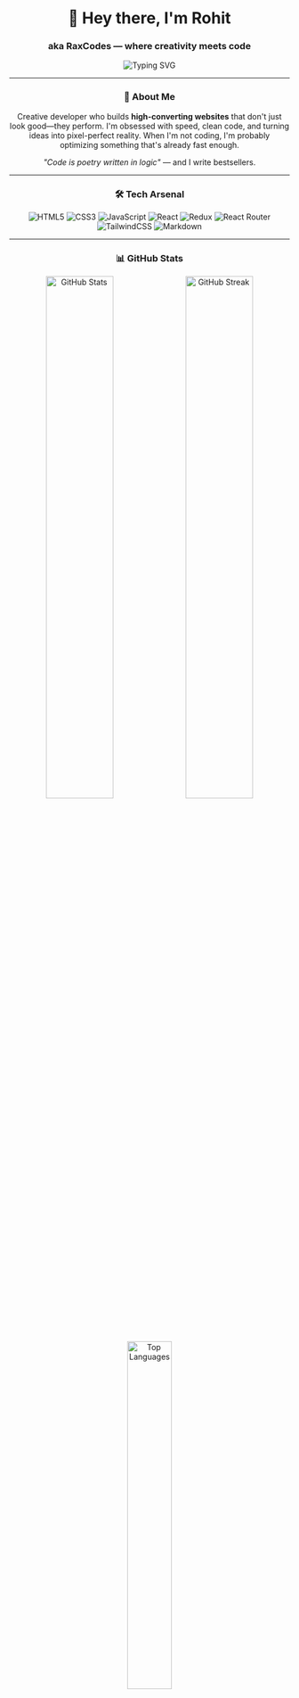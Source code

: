 <div align="center">

# 👋 Hey there, I'm Rohit
### aka **RaxCodes** — where creativity meets code

<img src="https://readme-typing-svg.herokuapp.com?font=Fira+Code&size=22&duration=3000&pause=1000&color=00D4FF&center=true&vCenter=true&width=435&lines=Creative+Developer;High-Converting+Websites;Speed+%2B+Clean+Code+Obsessed;Building+Digital+Experiences" alt="Typing SVG" />

---

### 🚀 About Me
Creative developer who builds **high-converting websites** that don't just look good—they perform. I'm obsessed with speed, clean code, and turning ideas into pixel-perfect reality. When I'm not coding, I'm probably optimizing something that's already fast enough. 

*"Code is poetry written in logic"* — and I write bestsellers.

---

### 🛠️ Tech Arsenal

<div align="center">

![HTML5](https://img.shields.io/badge/HTML5-E34F26?style=for-the-badge&logo=html5&logoColor=white)
![CSS3](https://img.shields.io/badge/CSS3-1572B6?style=for-the-badge&logo=css3&logoColor=white)
![JavaScript](https://img.shields.io/badge/JavaScript-F7DF1E?style=for-the-badge&logo=javascript&logoColor=black)
![React](https://img.shields.io/badge/React-20232A?style=for-the-badge&logo=react&logoColor=61DAFB)
![Redux](https://img.shields.io/badge/Redux-593D88?style=for-the-badge&logo=redux&logoColor=white)
![React Router](https://img.shields.io/badge/React_Router-CA4245?style=for-the-badge&logo=react-router&logoColor=white)
![TailwindCSS](https://img.shields.io/badge/Tailwind_CSS-38B2AC?style=for-the-badge&logo=tailwind-css&logoColor=white)
![Markdown](https://img.shields.io/badge/Markdown-000000?style=for-the-badge&logo=markdown&logoColor=white)

</div>

---

### 📊 GitHub Stats

<div align="center">
  <img width="49%" src="https://github-readme-stats.vercel.app/api?username=raxcodes&show_icons=true&theme=tokyonight&hide_border=true&count_private=true" alt="GitHub Stats" />
  <img width="49%" src="https://github-readme-streak-stats.herokuapp.com/?user=raxcodes&theme=tokyonight&hide_border=true" alt="GitHub Streak" />
</div>

<div align="center">
  <img width="40%" src="https://github-readme-stats.vercel.app/api/top-langs/?username=raxcodes&layout=compact&theme=tokyonight&hide_border=true" alt="Top Languages" />
</div>

---

### 📈 Profile Analytics

<div align="center">
  
![Profile Views](https://komarev.com/ghpvc/?username=raxcodes&color=00d4ff&style=for-the-badge&label=PROFILE+VIEWS)
![GitHub Followers](https://img.shields.io/github/followers/raxcodes?color=00d4ff&style=for-the-badge&label=FOLLOWERS)

</div>

---

### 💭 Dev Wisdom of the Day

<div align="center">

[![Readme Quotes](https://quotes-github-readme.vercel.app/api?type=horizontal&theme=tokyonight)](https://github.com/piyushsuthar/github-readme-quotes)

</div>

---

### 😄 Because Every Developer Needs a Laugh

<div align="center">
  
<img src="https://readme-jokes.vercel.app/api?theme=tokyonight" alt="Jokes Card" />

</div>

---

### 🌐 Connect With Me

<div align="center">

[![Behance](https://img.shields.io/badge/Behance-1769FF?style=for-the-badge&logo=behance&logoColor=white)](https://www.behance.net/rohitpadghan)
[![LinkedIn](https://img.shields.io/badge/LinkedIn-0077B5?style=for-the-badge&logo=linkedin&logoColor=white)](https://www.linkedin.com/in/rohitrax/)
[![CodePen](https://img.shields.io/badge/CodePen-000000?style=for-the-badge&logo=codepen&logoColor=white)](https://codepen.io/raxcodes)

</div>

---

### ☕ Support My Work

<div align="center">

[![Buy Me A Coffee](https://img.shields.io/badge/Buy_Me_A_Coffee-FFDD00?style=for-the-badge&logo=buy-me-a-coffee&logoColor=black)](https://www.buymeacoffee.com/raxcodes)
[![PayPal](https://img.shields.io/badge/PayPal-00457C?style=for-the-badge&logo=paypal&logoColor=white)](https://paypal.me/raxcodestudio)

</div>

---

### 🚀 Ready to Build Something Amazing?

<div align="center">

**Looking for a developer who delivers results?**  
Let's turn your vision into a high-converting reality.

[![Hire Me](https://img.shields.io/badge/Hire_Me-FF6B6B?style=for-the-badge&logo=handshake&logoColor=white)](mailto:rohit@raxcodes.com)
[![Collaborate](https://img.shields.io/badge/Let's_Collaborate-4ECDC4?style=for-the-badge&logo=git&logoColor=white)](https://www.linkedin.com/in/rohitrax/)
[![Follow](https://img.shields.io/badge/Follow_Me-FFE66D?style=for-the-badge&logo=github&logoColor=black)](https://github.com/raxcodes)

</div>

---

<div align="center">
  <img src="https://capsule-render.vercel.app/api?type=waving&color=00d4ff&height=100&section=footer" />
</div>

</div>
